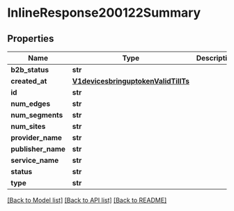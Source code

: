 # InlineResponse200122Summary

## Properties
Name | Type | Description | Notes
------------ | ------------- | ------------- | -------------
**b2b_status** | **str** |  | [optional] 
**created_at** | [**V1devicesbringuptokenValidTillTs**](V1devicesbringuptokenValidTillTs.md) |  | [optional] 
**id** | **str** |  | [optional] 
**num_edges** | **str** |  | [optional] 
**num_segments** | **str** |  | [optional] 
**num_sites** | **str** |  | [optional] 
**provider_name** | **str** |  | [optional] 
**publisher_name** | **str** |  | [optional] 
**service_name** | **str** |  | [optional] 
**status** | **str** |  | [optional] 
**type** | **str** |  | [optional] 

[[Back to Model list]](../README.md#documentation-for-models) [[Back to API list]](../README.md#documentation-for-api-endpoints) [[Back to README]](../README.md)

